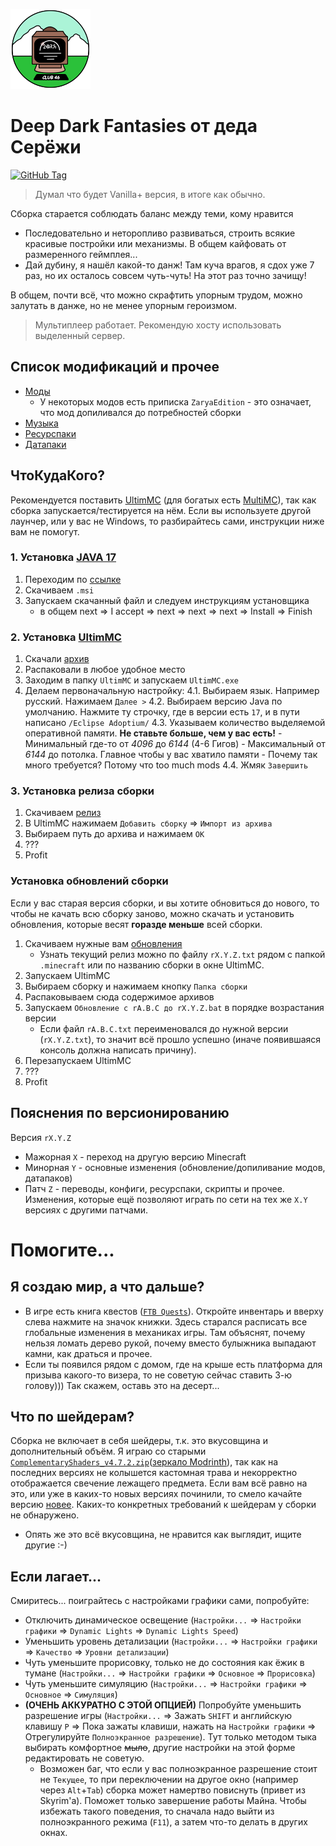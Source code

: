 ![Логотип Z@RYA](.minecraft/icon.png)
# Deep Dark Fantasies от деда Серёжи
[![GitHub Tag](https://img.shields.io/github/v/tag/DRACTION/ZARYA-DDF-1.18.2?label=%D0%9F%D0%BE%D1%81%D0%BB%D0%B5%D0%B4%D0%BD%D0%B5%D0%B5%20%D0%BE%D0%B1%D0%BD%D0%BE%D0%B2%D0%BB%D0%B5%D0%BD%D0%B8%D0%B5&labelColor=%23D2691E)](https://mega.nz/folder/41tWHSJQ#rvc9d_8c_dLBVYyKy3L40g)
> Думал что будет Vanilla+ версия, в итоге как обычно.

Сборка старается соблюдать баланс между теми, кому нравится
- Последовательно и неторопливо развиваться, строить всякие красивые постройки или механизмы. В общем кайфовать от размеренного геймплея...
- Дай дубину, я нашёл какой-то данж! Там куча врагов, я сдох уже 7 раз, но их осталось совсем чуть-чуть! На этот раз точно зачищу!

В общем, почти всё, что можно скрафтить упорным трудом, можно залутать в данже, но не менее упорным героизмом.
> Мультиплеер работает. Рекомендую хосту использовать выделенный сервер.

## Список модификаций и прочее

- [Моды](.minecraft/mods/MODLIST.md)
    - У некоторых модов есть приписка `ZaryaEdition` - это означает, что мод допиливался до потребностей сборки
- [Музыка](.minecraft/config/MusicTriggers/songs/MUSICLIST.md)
- [Ресурспаки](.minecraft/resourcepacks/RESOURCEPACKLIST.md)
- [Датапаки](.minecraft/global_packs/required_data/DATAPACKLIST.md)

## ЧтоКудаКого?
Рекомендуется поставить [UltimMC](https://github.com/UltimMC/Launcher?tab=readme-ov-file#downloading) (для богатых есть [MultiMC](https://multimc.org/)), так как сборка запускается/тестируется на нём.
Если вы используете другой лаунчер, или у вас не Windows, то разбирайтесь сами, инструкции ниже вам не помогут.

### 1. Установка [JAVA 17](https://adoptium.net/temurin/releases/?version=17&os=windows&package=jdk)
1. Переходим по [ссылке](https://adoptium.net/temurin/releases/?version=17&os=windows&package=jdk)
2. Cкачиваем `.msi`
3. Запускаем скачанный файл и следуем инструкциям установщика
   - в общем next => I accept => next => next => next => Install => Finish

### 2. Установка [UltimMC](https://github.com/UltimMC/Launcher?tab=readme-ov-file#downloading)
1. Скачали [архив](https://nightly.link/UltimMC/Launcher/workflows/main/develop/mmc-cracked-win32.zip)
2. Распаковали в любое удобное место
3. Заходим в папку `UltimMC` и запускаем `UltimMC.exe`
4. Делаем первоначальную настройку:
   4.1. Выбираем язык. Например русский. Нажимаем `Далее >`
   4.2. Выбираем версию Java по умолчанию. Нажмите ту строчку, где в версии есть `17`, и в пути написано `/Eclipse Adoptium/`
   4.3. Указываем количество выделяемой оперативной памяти. **Не ставьте больше, чем у вас есть!**
       - Минимальный где-то от *4096* до *6144* (4-6 Гигов)
       - Максимальный от *6144* до потолка. Главное чтобы у вас хватило памяти
       - Почему так много требуется? Потому что too much mods
   4.4. Жмяк `Завершить`

### 3. Установка релиза сборки
1. Скачиваем [релиз](https://mega.nz/folder/cxt2TQYA#IjXcz29KzdS_Irkl7ay56A)
2. В UltimMC нажимаем `Добавить сборку` => `Импорт из архива`
3. Выбираем путь до архива и нажимаем `OK`
4. ???
5. Profit

### Установка обновлений сборки
Если у вас старая версия сборки, и вы хотите обновиться до нового, то чтобы не качать всю сборку заново, можно скачать и установить обновления, которые весят **горазде меньше** всей сборки.
1. Скачиваем нужные вам [обновления](https://mega.nz/folder/41tWHSJQ#rvc9d_8c_dLBVYyKy3L40g)
    - Узнать текущий релиз можно по файлу `rX.Y.Z.txt` рядом с папкой `.minecraft` или по названию сборки в окне UltimMC.
2. Запускаем UltimMC
3. Выбираем сборку и нажимаем кнопку `Папка сборки`
4. Распаковываем сюда содержимое архивов
5. Запускаем `Обновление с rA.B.C до rX.Y.Z.bat` в порядке возрастания версии
    - Если файл `rA.B.C.txt` переименовался до нужной версии (`rX.Y.Z.txt`), то значит всё прошло успешно (иначе появившаяся консоль должна написать причину).
6. Перезапускаем UltimMC
7. ???
8. Profit

## Пояснения по версионированию
Версия `rX.Y.Z`
- Мажорная `X` - переход на другую версию Minecraft
- Минорная `Y` - основные изменения (обновление/допиливание модов, датапаков)
- Патч `Z` - переводы, конфиги, ресурспаки, скрипты и прочее. Изменения, которые ещё позволяют играть по сети на тех же `X.Y` версиях с другими патчами.

# Помогите...

## Я создаю мир, а что дальше?
- В игре есть книга квестов ([`FTB Quests`](https://www.curseforge.com/minecraft/mc-mods/ftb-quests-forge)). Откройте инвентарь и вверху слева нажмите на значок книжки. Здесь старался расписать все глобальные изменения в механиках игры. Там объяснят, почему нельзя ломать дерево рукой, почему вместо булыжника выпадают камни, как драться и прочее.
- Если ты появился рядом с домом, где на крыше есть платформа для призыва какого-то визера, то не советую сейчас ставить 3-ю голову))) Так скажем, оставь это на десерт...

## Что по шейдерам?
Сборка не включает в себя шейдеры, т.к. это вкусовщина и дополнительный объём. Я играю со старыми [`ComplementaryShaders_v4.7.2.zip`](https://www.curseforge.com/minecraft/shaders/complementary-unbound/files/4570482)([зеркало Modrinth](https://modrinth.com/shader/complementary-unbound/version/v4.7.2)), так как на последних версиях не колышется кастомная трава и некорректно отображается свечение лежащего предмета. Если вам всё равно на это, или уже в каких-то новых версиях починили, то смело качайте версию [новее](https://www.complementary.dev/shaders/). Каких-то конкретных требований к шейдерам у сборки не обнаружено.
- Опять же это всё вкусовщина, не нравится как выглядит, ищите другие :-)

## Если лагает...
Смиритесь... поиграйтесь с настройками графики сами, попробуйте:
- Отключить динамическое освещение (`Настройки...` => `Настройки графики` => `Dynamic Lights` => `Dynamic Lights Speed`)
- Уменьшить уровень детализации (`Настройки...` => `Настройки графики` => `Качество` => `Уровни детализации`)
- Чуть уменьшите прорисовку, только не до состояния как ёжик в тумане (`Настройки...` => `Настройки графики` => `Основное` => `Прорисовка`)
- Чуть уменьшите симуляцию (`Настройки...` => `Настройки графики` => `Основное` => `Симуляция`)
- **(ОЧЕНЬ АККУРАТНО С ЭТОЙ ОПЦИЕЙ)** Попробуйте уменьшить разрешение игры (`Настройки...` => Зажать `SHIFT` и английскую клавишу `P` => Пока зажаты клавиши, нажать на `Настройки графики` => Отрегулируйте `Полноэкранное разрешение`). Тут только методом тыка выбирать комфортное ~~мыло~~, другие настройки на этой форме редактировать не советую.
    - Возможен баг, что если у вас полноэкранное разрешение стоит не `Текущее`, то при переключении на другое окно (например через `Alt`+`Tab`) сборка может намертво повиснуть (привет из Skyrim'а). Поможет только завершение работы Майна. Чтобы избежать такого поведения, то сначала надо выйти из полноэкранного режима (`F11`), а затем что-то делать в других окнах.